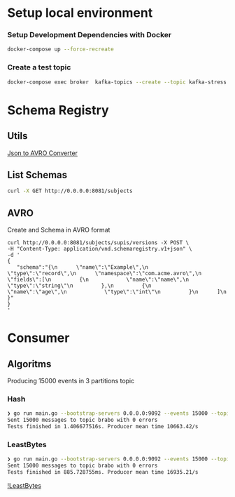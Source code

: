 # Setup local environment 

### Setup Development Dependencies with Docker 

```bash
docker-compose up --force-recreate
```

### Create a test topic 


```bash
docker-compose exec broker  kafka-topics --create --topic kafka-stress --partitions 3 --replication-factor 1 --if-not-exists --zookeeper zookeeper:2181
```


# Schema Registry

## Utils

[Json to AVRO Converter](https://toolslick.com/generation/metadata/avro-schema-from-json)

## List Schemas 

```bash
curl -X GET http://0.0.0.0:8081/subjects
```

## AVRO

Create and Schema in AVRO format 

```
curl http://0.0.0.0:8081/subjects/supis/versions -X POST \
-H "Content-Type: application/vnd.schemaregistry.v1+json" \
-d '
{
   "schema":"{\n      \"name\":\"Example\",\n      \"type\":\"record\",\n      \"namespace\":\"com.acme.avro\",\n      \"fields\":[\n         {\n            \"name\":\"name\",\n            \"type\":\"string\"\n         },\n         {\n            \"name\":\"age\",\n            \"type\":\"int\"\n         }\n      ]\n   }"
}
'
```



# Consumer 

## Algoritms 

Producing 15000 events in 3 partitions topic

### Hash 

```bash
❯ go run main.go --bootstrap-servers 0.0.0.0:9092 --events 15000 --topic brabo --test-mode producer  --consumers 3
Sent 15000 messages to topic brabo with 0 errors
Tests finished in 1.406677516s. Producer mean time 10663.42/s
```

### LeastBytes

```bash
❯ go run main.go --bootstrap-servers 0.0.0.0:9092 --events 15000 --topic brabo --test-mode producer  --consumers 3
Sent 15000 messages to topic brabo with 0 errors
Tests finished in 885.728755ms. Producer mean time 16935.21/s
```

[!LeastBytes]()